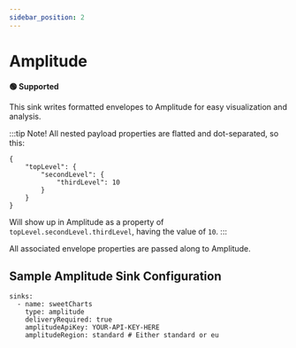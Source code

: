 ```yaml
---
sidebar_position: 2
---
```


# Amplitude

**🟢 Supported**

This sink writes formatted envelopes to Amplitude for easy visualization and analysis.

:::tip Note!
All nested payload properties are flatted and dot-separated, so this:
```
{
    "topLevel": {
        "secondLevel": {
            "thirdLevel": 10
        }
    }
}
```

Will show up in Amplitude as a property of `topLevel.secondLevel.thirdLevel`, having the value of `10`.
:::


All associated envelope properties are passed along to Amplitude.


## Sample Amplitude Sink Configuration

```
sinks:
  - name: sweetCharts
    type: amplitude
    deliveryRequired: true
    amplitudeApiKey: YOUR-API-KEY-HERE
    amplitudeRegion: standard # Either standard or eu
```
